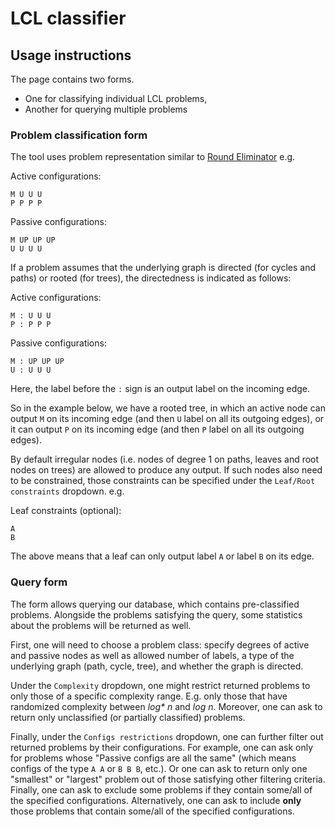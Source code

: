 # LCL classifier

## Usage instructions

The page contains two forms.
* One for classifying individual LCL problems,
* Another for querying multiple problems

### Problem classification form

The tool uses problem representation similar to [Round Eliminator](https://github.com/olidennis/round-eliminator) e.g.

Active configurations:
```
M U U U
P P P P
```

Passive configurations:
```
M UP UP UP
U U U U
```

If a problem assumes that the underlying graph is directed (for cycles and paths) or rooted (for trees), the directedness is indicated as follows:

Active configurations:
```
M : U U U
P : P P P
```

Passive configurations:
```
M : UP UP UP
U : U U U
```

Here, the label before the `:` sign is an output label on the incoming edge.

So in the example below, we have a rooted tree, in which an active node
can output `M` on its incoming edge (and then `U` label on all its outgoing edges), or it can output `P` on its incoming edge (and then `P` label on all its outgoing edges).

By default irregular nodes (i.e. nodes of degree 1 on paths, leaves and root nodes on trees) are allowed to produce any output. If such nodes
also need to be constrained, those constraints can be specified under the
`Leaf/Root constraints` dropdown. e.g.

Leaf constraints (optional):
```
A
B
```

The above means that a leaf can only output label `A` or label `B` on its
edge.

### Query form

The form allows querying our database, which contains pre-classified problems. Alongside the problems satisfying the query, some statistics about the problems will be returned as well.

First, one will need to choose a problem class: specify degrees of 
active and passive nodes as well as allowed number of labels, a
type of the underlying graph (path, cycle, tree), and whether the graph
is directed.

Under the `Complexity` dropdown, one might restrict returned problems to
only those of a specific complexity range. E.g. only those that
have randomized complexity between _log* n_ and _log n_. Moreover,
one can ask to return only unclassified (or partially classified) problems.

Finally, under the `Configs restrictions` dropdown, one can further
filter out returned problems by their configurations. For example, one can
ask only for problems whose "Passive configs are all the same" (which
means configs of the type `A A` or `B B B`, etc.). Or one can ask
to return only one "smallest" or "largest" problem out of those
satisfying other filtering criteria. Finally, one can ask
to exclude some problems if they contain some/all of the specified
configurations. Alternatively, one can ask to include **only** those
problems that contain some/all of the specified
configurations.
